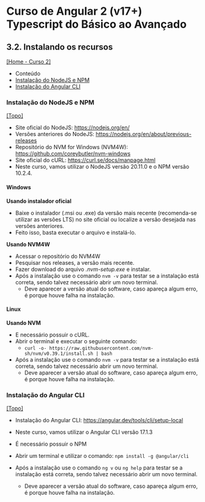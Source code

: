 # Curso de Angular 2 (v17+) Typescript do Básico ao Avançado

## 3.2. Instalando os recursos
[[Home - Curso 2]](../../README.md#curso-2)<br />

- Conteúdo
 - [Instalação do NodeJS e NPM](#instalação-do-nodejs-e-npm)
 - [Instalação do Angular CLI](#instalação-do-angular-cli)

### Instalação do NodeJS e NPM
[[Topo]](#)<br />

- Site oficial do NodeJS: https://nodejs.org/en/
- Versões anteriores do NodeJS: https://nodejs.org/en/about/previous-releases
- Repositório do NVM for Windows (NVM4W): https://github.com/coreybutler/nvm-windows
- Site oficial do cURL: https://curl.se/docs/manpage.html
- Neste curso, vamos utilizar o NodeJS versão 20.11.0 e o NPM versão 10.2.4.

#### Windows

**Usando instalador oficial**
- Baixe o instalador (.msi ou .exe) da versão mais recente (recomenda-se utilizar as versões LTS) no site oficial ou localize a versão desejada nas versões anteriores.
- Feito isso, basta executar o arquivo e instalá-lo.

**Usando NVM4W**
- Acessar o repositório do NVM4W
- Pesquisar nos releases, a versão mais recente.
- Fazer download do arquivo *.nvm-setup.exe* e instalar.
- Após a instalação use o comando `nvm -v` para testar se a instalação está correta, sendo talvez necessário abrir um novo terminal.
  - Deve aparecer a versão atual do software, caso apareça algum erro, é porque houve falha na instalação.

#### Linux

**Usando NVM**
- E necessário possuir o cURL.
- Abrir o terminal e executar o seguinte comando: 
  - `curl -o- https://raw.githubusercontent.com/nvm-sh/nvm/v0.39.1/install.sh | bash`
- Após a instalação use o comando `nvm -v` para testar se a instalação está correta, sendo talvez necessário abrir um novo terminal.
  - Deve aparecer a versão atual do software, caso apareça algum erro, é porque houve falha na instalação.

### Instalação do Angular CLI
[[Topo]](#)<br />

- Instalação do Angular CLI: https://angular.dev/tools/cli/setup-local
- Neste curso, vamos utilizar o Angular CLI versão 17.1.3

- É necessário possuir o NPM
- Abrir um terminal e utilizar o comando: `npm install -g @angular/cli`
- Após a instalação use o comando `ng v` ou `ng help` para testar se a instalação está correta, sendo talvez necessário abrir um novo terminal.
  - Deve aparecer a versão atual do software, caso apareça algum erro, é porque houve falha na instalação.
